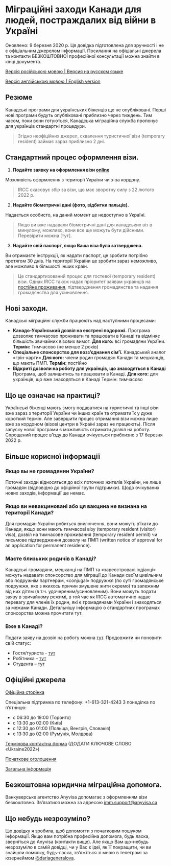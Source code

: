 # Міграційні заходи Канади для людей, постраждалих від війни в Україні
Оновлено: 9 березня 2020 р.
Ця довідка підготовлена для зручності і не є офіціальним джерелом  інформації. Посилання на офіціальні джерела та контакти БЕЗКОШТОВНОЇ професійної консультації можна знайти в кінці документа.

[Версiя росiйською мовою | Версия на русском языке](/readme.md)

[Версія англійською мовою | English version](/readme_eng.md)
##	Резюме
Канадські програми для українських біженців ще не опубліковані. Перші нові програми будуть опубліковані приблизно через тиждень. Тим часом, поки вони готуються, Канадська міграційна служба пропонує для українців стандартні процедури.
> Згідно неофіційних джерел, схвалення туристичної візи (temporary resident) займає зараз приблизно 2 дні.
## Стандартний процес оформлення візи.
1. **Подайте заявку на оформлення візи [online](https://www.cic.gc.ca/english/information/applications/visa.asp)**

Можливість оформлення з території України чи з-за кордону.
> IRCC скасовує збір за візи, що має зворотну силу з 22 лютого 2022 р. 
2. **Надайте біометричні дані (фото, відбитки пальців).**

Надається особисто, на даний момент це недоступно в Україні.
> Якщо ви вже надавали біометричні дані для канадських віз в минулому, можливо, вони все ще можуть бути дійсними. Перевірити можна [тут].
3. **Надайте свій паспорт, якщо Ваша віза була затверджена.**

Ви отримаєте інструкції, як надати паспорт, це зробити потрібно протягом 30 днів. На території України це зробити зараз неможливо, але можливо в більшості інших країн.
> Це стандартизований процес для гостевої (temporary resident) візи. Однак IRCC також надає пріоритет заявам українців на [постійне проживання](https://www.canada.ca/en/immigration-refugees-citizenship/services/immigrate-canada.html), підтвердження громадянства та надання громадянства для усиновлення.
## Нові заходи.
Канадські міграційні служби працюють над наступними процесами:
- **Канадо-Український дозвіл на екстрені подорожі.**
Програма дозволяє тимчасово проживати та працювати в Канаді та відміняє   більшість звичайних візових вимог.
**Для кого:** всі громадяни України.
**Термін:** Тимчасово (не менше 2 років)
- **Спеціальне спонсорство для возз’єднання сім’ї.**
Канадський аналог «грін-карти»
**Для кого:** члени родин громадян Канади та мешканців, що мають ПМП.
**Термін:** постійно
- **Відкриті дозволи на роботу для українців, що знаходяться в Канаді**
Програма, щоб залишитись та працювати в Канаді.
**Для кого:** для українців, що вже знаходяться в Канаді
Термін: тимчасово
## Що це означає на практиці?
Українські біженці мають змогу подаватися на туристичні та інші візи вже зараз з території України чи інших країн та отримати їх у дуже короткий термін. Але завершити процес отримання візи можна лише вже за кордоном (візові центри в Україні зараз не працюють). Після запуску нової програми є можливість отримати дозвіл на роботу.
Спрощений процес в’їзду до Канади очікується приблизно з 17 березня 2022 р.
## Більше корисної інформації
### Якщо вы не громадянин України?
Поточні заходи відносяться до всіх поточних жителів України, не лише громадян (відповідно до офіційної групи підтримки). Щодо очікуваних нових заходів, інформації ще немає.
### Якщо ви невакциновані або ця вакцина не визнана на території Канади?
Для громадян України робиться виключення, вони можуть в’їхати до Канади, якщо вони мають тимчасові візу  (temporary resident (visitor) visa), дозвіл на тимчасове проживання (temporary resident permit) чи письмове підтвердження дозволу на ПМП (written notice of approval for an application for permanent residence).
### Маєте близьких родичів в Канаді?
Канадські громадяни, мешканці на ПМП та «зареєстровані індіанці» можуть надавати спонсорство для міграції до Канади своїм цивільним або подружнім партнерам, «conjugal» подружжя (по суті громадянське подружжя, яке з якихось причин змушене жити окремо) та залежним від них дітям (в т.ч. удочереним/усиновленим). Вони можуть подати заяву в звичайному режимі, в той час як IRCC автоматично надає перевагу для членів їх родин, які є громадянами України і знаходяться за межами Канади.
Детальнішу інформацію о стандартних програмах спонсорства можна прочитати тут.
### Вже в Канаді?
Подати заяву на дозвіл на роботу можна [тут](https://www.canada.ca/en/immigration-refugees-citizenship/services/work-canada/permit/temporary/after-apply-next-steps.html#canada).
Продовжити чи поновити свій статус:
- Гостя/туриста - [тут](https://www.canada.ca/en/immigration-refugees-citizenship/services/visit-canada/extend-stay/apply.html)
- Робітника – [тут](https://www.canada.ca/en/immigration-refugees-citizenship/services/work-canada/permit/temporary/extend/apply.html)
- Студента – [тут](https://www.canada.ca/en/immigration-refugees-citizenship/services/study-canada/extend-study-permit/how-to-apply.html)
## Офіційні джерела
[Офіційна сторінка](https://www.canada.ca/en/immigration-refugees-citizenship/services/immigrate-canada/ukraine-measures.html?fbclid=IwAR1G1vsM8CtJe9k0SiM1JVwY1fKRVypTJaG21mgiaAryfjnjz2KoQP1py1o)

Спеціальна підтримка по телефону: +1-613-321-4243
З понеділка по п’ятницю:
- с 06:30 до 19:00 (Торонто)
- с 13:30 до 02:00 (Київ)
- с 12:30 до 01:00 (Польща, Венгрія, Словакія)  
- с 13:30 до 02:00 (Румунія, Молдова)

[Термінова контактна форма](https://secure.cic.gc.ca/ClientContact/en/Crisis)  (ДОДАТИ КЛЮЧОВЕ СЛОВО «Ukraine2022»)

[Початкове оголошення](https://www.canada.ca/en/immigration-refugees-citizenship/news/2022/03/canada-to-welcome-those-fleeing-the-war-in-ukraine.html)

[Загальна інформація](https://www.canada.ca/en/immigration-refugees-citizenship/news/2022/02/additional-immigration-support-for-those-affected-by-the-situation-in-ukraine.html)

## Безкоштовна юридична міграційна допомога.
Ванкуверське агентство Anyvisa допомагає з оформленням візи безкоштовно. Зв’язатися можна за адресою [imm.support@anyvisa.ca](mailto:imm.support@anyvisa.ca)
 
## Що небудь незрозуміло?
Цю довідку я зробила, щоб допомогти з початковим пошуком інформації. Якщо вам потрібна професійна допомога, будь ласка, зверніться до Anyvisa (контакти вище). Але якщо Вам що-небудь незрозуміло в самій довідці, чи у Вас є ідеї, як її покращити, чи ви знайшли помилку, будь-ласка, зв’яжіться зі мною в телеграмі за юзернеймом [@dariageneralova](https://t.me/dariageneralova).
 
 

